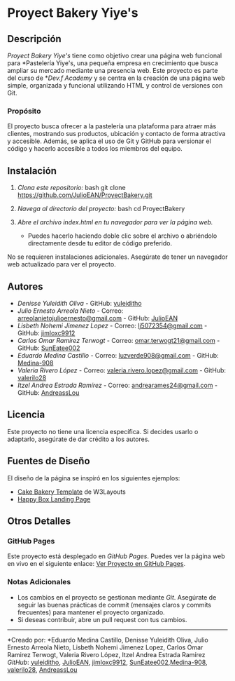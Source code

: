 # Proyect Bakery Yiye's

## Descripción
*Proyect Bakery Yiye's* tiene como objetivo crear una página web funcional para *Pastelería Yiye's, una pequeña empresa en crecimiento que busca ampliar su mercado mediante una presencia web. Este proyecto es parte del curso de **Dev.f Academy* y se centra en la creación de una página web simple, organizada y funcional utilizando HTML y control de versiones con Git.

### Propósito
El proyecto busca ofrecer a la pastelería una plataforma para atraer más clientes, mostrando sus productos, ubicación y contacto de forma atractiva y accesible. Además, se aplica el uso de Git y GitHub para versionar el código y hacerlo accesible a todos los miembros del equipo.

## Instalación

1. *Clona este repositorio:*
    bash
    git clone https://github.com/JulioEAN/ProyectBakery.git
    

2. *Navega al directorio del proyecto:*
    bash
    cd ProyectBakery
    

3. *Abre el archivo index.html en tu navegador para ver la página web.*
    * Puedes hacerlo haciendo doble clic sobre el archivo o abriéndolo directamente desde tu editor de código preferido.

No se requieren instalaciones adicionales. Asegúrate de tener un navegador web actualizado para ver el proyecto.

## Autores


- *Denisse Yuleidith Oliva* - GitHub: [yuleiditho](https://github.com/yuleiditho)
- *Julio Ernesto Arreola Nieto* - Correo: arreolanietojulioernesto@gmail.com - GitHub: [JulioEAN](https://github.com/JulioEAN)
- *Lisbeth Nohemi Jimenez Lopez* - Correo: lj5072354@gmail.com - GitHub: [jimloxc9912](https://github.com/jimloxc9912)
- *Carlos Omar Ramirez Terwogt* - Correo: omar.terwogt21@gmail.com - GitHub: [SunEatee002](https://github.com/SunEatee002)
- *Eduardo Medina Castillo* - Correo: luzverde908@gmail.com - GitHub: [Medina-908](https://github.com/Medina-908)
- *Valeria Rivero López* - Correo: valeria.rivero.lopez@gmail.com - GitHub: [valerilo28](https://github.com/valerilo28)
- *Itzel Andrea Estrada Ramírez* - Correo: andrearames24@gmail.com - GitHub: [AndreassLou](https://github.com/AndreassLou)

## Licencia

Este proyecto no tiene una licencia específica. Si decides usarlo o adaptarlo, asegúrate de dar crédito a los autores.

## Fuentes de Diseño

El diseño de la página se inspiró en los siguientes ejemplos:

- [Cake Bakery Template](https://p.w3layouts.com/demos_new/template_demo/20-09-2018/cakes_bakery-demo_Free/190696682/web/index.html) de W3Layouts
- [Happy Box Landing Page](https://happy-box-lp.mp.dzencode.com/)

## Otros Detalles

### GitHub Pages
Este proyecto está desplegado en *GitHub Pages*. Puedes ver la página web en vivo en el siguiente enlace: [Ver Proyecto en GitHub Pages](https://JulioEAN.github.io/ProyectBakery).

### Notas Adicionales
- Los cambios en el proyecto se gestionan mediante *Git*. Asegúrate de seguir las buenas prácticas de commit (mensajes claros y commits frecuentes) para mantener el proyecto organizado.
- Si deseas contribuir, abre un pull request con tus cambios.

---

*Creado por: *Eduardo Medina Castillo, Denisse Yuleidith Oliva, Julio Ernesto Arreola Nieto, Lisbeth Nohemi Jimenez Lopez, Carlos Omar Ramirez Terwogt, Valeria Rivero López, Itzel Andrea Estrada Ramírez  
*GitHub*:  [yuleiditho](https://github.com/yuleiditho), [JulioEAN](https://github.com/JulioEAN), [jimloxc9912](https://github.com/jimloxc9912), [SunEatee002](https://github.com/SunEatee002),[Medina-908](https://github.com/Medina-908), [valerilo28](https://github.com/valerilo28), [AndreassLou](https://github.com/AndreassLou)